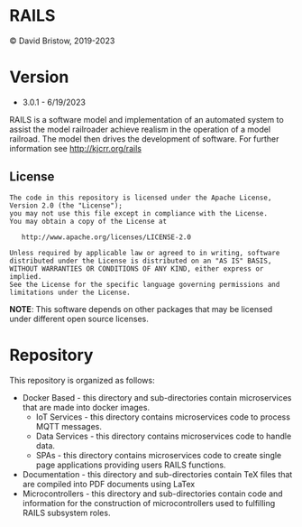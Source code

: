 # RAILS
&copy; David Bristow, 2019-2023

# Version
* 3.0.1 - 6/19/2023
 
RAILS is a software model and implementation of an automated system to assist the model railroader achieve realism in the operation of a model railroad. The model then drives the development of software.
For further information see http://kjcrr.org/rails

## License

    The code in this repository is licensed under the Apache License, Version 2.0 (the "License");
    you may not use this file except in compliance with the License.
    You may obtain a copy of the License at

       http://www.apache.org/licenses/LICENSE-2.0

    Unless required by applicable law or agreed to in writing, software
    distributed under the License is distributed on an "AS IS" BASIS,
    WITHOUT WARRANTIES OR CONDITIONS OF ANY KIND, either express or implied.
    See the License for the specific language governing permissions and
    limitations under the License.

**NOTE**: This software depends on other packages that may be licensed under different open source licenses.

# Repository

This repository is organized as follows:
* Docker Based - this directory and sub-directories contain microservices that are made into docker images.
    * IoT Services - this directory contains microservices code to process MQTT messages.
    * Data Services - this directory contains microservices code to handle data.
    * SPAs - this directory contains microservices code to create single page applications providing users RAILS functions.
 * Documentation - this directory and sub-directories contain TeX files that are compiled into PDF documents using LaTex
 * Microcontrollers - this directory and sub-directories contain code and information for the construction of microcontrollers used to fulfilling RAILS subsystem roles.


